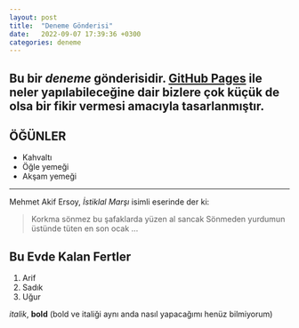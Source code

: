 ```yaml
---
layout: post
title:  "Deneme Gönderisi"
date:   2022-09-07 17:39:36 +0300
categories: deneme
---
```

Bu bir _deneme_ gönderisidir. [GitHub Pages](https://pages.github.com) ile neler yapılabileceğine dair bizlere çok küçük de olsa bir fikir vermesi amacıyla tasarlanmıştır.
--------------------
## ÖĞÜNLER

* Kahvaltı
* Öğle yemeği
* Akşam yemeği
--------------------
Mehmet Akif Ersoy, _İstiklal Marşı_ isimli eserinde der ki:
> Korkma sönmez bu şafaklarda yüzen al sancak
> Sönmeden yurdumun üstünde tüten en son ocak
> ...

## Bu Evde Kalan Fertler
1. Arif
2. Sadık
3. Uğur

_italik_, **bold** (bold ve italiği aynı anda nasıl yapacağımı henüz bilmiyorum)